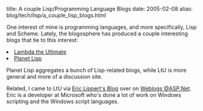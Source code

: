 title: A couple Lisp/Programming Language Blogs
date: 2005-02-08
alias: blog/tech/lisp/a_couple_lisp_blogs.html


One interest of mine is programming languages, and more
specifically, Lisp and Scheme. Lately, the blogosphere
has produced a couple interesting blogs that tie to
this interest:
<p><p>
<list>
<li><a href="http://lambda-the-ultimate.org/">Lambda the Ultimate</a>
<li><a href="http://planet.lisp.org/">Planet Lisp</a>
</list>
<p><p>
Planet Lisp aggregates a bunch of Lisp-related blogs, while LtU is more
general and more of a discussion site.
<p><p>
Related, I came to LtU via <a href="http://weblogs.asp.net/ericlippert">Eric
Lippert's Blog</a> over on <a href="http://weblogs.asp.net">Weblogs @ASP.Net</a>.
Eric is a developer at Microsoft who's done a lot of work on Windows scripting
and the Windows script languages. 

